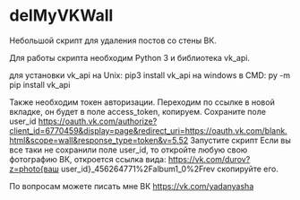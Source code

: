 # delMyVKWall
Небольшой скрипт для удаления постов со стены ВК.

Для работы скрипта необходим Python 3 и библиотека vk_api.

для установки vk_api на Unix: pip3 install vk_api 
на windows в CMD: py -m pip install vk_api

Также необходим токен авторизации. 
Переходим по ссылке в новой вкладке, он будет в поле access_token, копируем. Cохраните поле user_id
https://oauth.vk.com/authorize?client_id=6770459&display=page&redirect_uri=https://oauth.vk.com/blank.html&scope=wall&response_type=token&v=5.52
Запустите скрипт
Если вы все таки не сохранили поле user_id, то откройте любую свою фотографию ВК, откроется ссылка вида: 
https://vk.com/durov?z=photo{ваш user_id}_456264771%2Falbum1_0%2Frev
скопируйте его. 

По вопросам можете писать мне ВК https://vk.com/yadanyasha
